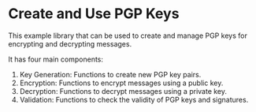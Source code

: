 # Create and Use PGP Keys

This example library that can be used to create and manage PGP keys for encrypting and decrypting messages.

It has four main components:
1. Key Generation: Functions to create new PGP key pairs.
2. Encryption: Functions to encrypt messages using a public key.
3. Decryption: Functions to decrypt messages using a private key.
4. Validation: Functions to check the validity of PGP keys and signatures.
